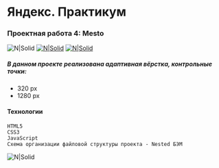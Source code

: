 # Яндекс. Практикум
### Проектная работа 4: Mesto

![N|Solid](https://img.shields.io/badge/-Георгий%20Ядрихинский-blue)
[![N|Solid](https://img.shields.io/badge/-Ссылка%20на%20макет%20в%20Figma-green)](https://www.figma.com/file/2cn9N9jSkmxD84oJik7xL7/JavaScript.-Sprint-4?node-id=0%3A1)
[![N|Solid](https://img.shields.io/badge/-Посмотреть%20сайт%20на%20GitHub--Pages-orange)](https://y-georgy.github.io/mesto/)

##### В данном проекте реализована адаптивная вёрстка, контрольные точки:
- 320 px
- 1280 px

#### Технологии



```
HTML5
CSS3
JavaScript
Схема организации файловой структуры проекта - Nested БЭМ
```

![N|Solid](https://img.shields.io/badge/-©%202021-red)
